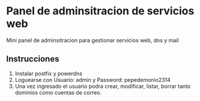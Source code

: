 # Panel de adminsitracion de servicios web
Mini panel de adminsitracion para gestionar servicios web, dns y mail

## Instrucciones

1. Instalar postfix y powerdns
2. Loguearse con Usuario: admin y Password: pepedemonio2314
3. Una vez ingresado el usuario podra crear, modificar, listar, borrar tanto dominios como cuentas de correo.
